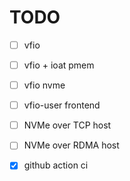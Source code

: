# TODO
- [ ] vfio

- [ ] vfio + ioat pmem

- [ ] vfio nvme

- [ ] vfio-user frontend

- [ ] NVMe over TCP host

- [ ] NVMe over RDMA host

- [x] github action ci
